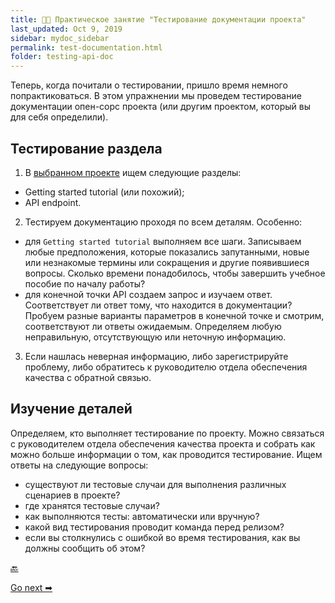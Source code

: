 ```yaml
---
title: 👨‍💻 Практическое занятие "Тестирование документации проекта"
last_updated: Oct 9, 2019
sidebar: mydoc_sidebar
permalink: test-documentation.html
folder: testing-api-doc
---
```


Теперь, когда почитали о тестировании, пришло время немного попрактиковаться. В этом упражнении мы проведем  тестирование документации опен-сорс проекта (или другим проектом, который вы для себя определили).

<a name="topicTest"></a>
## Тестирование раздела

1. В [выбранном проекте](find-open-source-project.html#docNeed) ищем следующие разделы:

- Getting started tutorial (или похожий);
- API endpoint.

2. Тестируем документацию проходя по всем деталям. Особенно:

- для `Getting started tutorial` выполняем все шаги. Записываем любые предположения, которые показались запутанными, новые или незнакомые термины или сокращения и другие появившиеся вопросы. Сколько времени понадобилось, чтобы завершить учебное пособие по началу работы?
- для конечной точки API создаем запрос и изучаем ответ. Соответствует ли ответ тому, что находится в документации? Пробуем разные варианты параметров в конечной точке и смотрим, соответствуют ли ответы ожидаемым. Определяем любую неправильную, отсутствующую или неточную информацию.

3. Если нашлась неверная информацию, либо зарегистрируйте проблему, либо обратитесь к руководителю отдела обеспечения качества с обратной связью.

<a name="details"></a>
## Изучение деталей

Определяем, кто выполняет тестирование по проекту. Можно связаться с руководителем отдела обеспечения качества проекта и собрать как можно больше информации о том, как проводится тестирование. Ищем ответы на следующие вопросы:

- существуют ли тестовые случаи для выполнения различных сценариев в проекте?
- где хранятся тестовые случаи?
- как выполняются тесты: автоматически или вручную?
- какой вид тестирования проводит команда перед релизом?
- если вы столкнулись с ошибкой во время тестирования, как вы должны сообщить об этом?

[🔙](test-assumptions.html)

[Go next ➡](../conceptual-topics/README.html)
